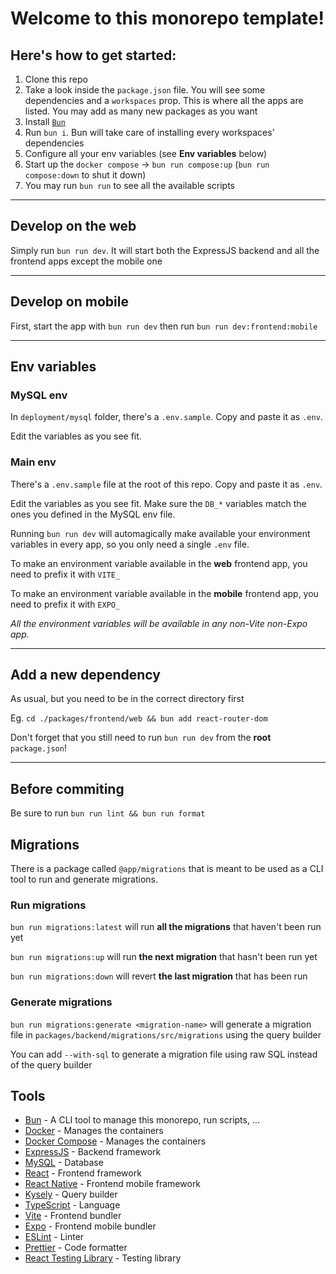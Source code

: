 # Welcome to this monorepo template!

## Here's how to get started:

1. Clone this repo
2. Take a look inside the `package.json` file. You will see some dependencies and a `workspaces` prop. This is where all the apps are listed. You may add as many new packages as you want
3. Install [`Bun`](https://bun.sh/)
4. Run `bun i`. Bun will take care of installing every workspaces' dependencies
5. Configure all your env variables (see **Env variables** below)
6. Start up the `docker compose` -> `bun run compose:up` (`bun run compose:down` to shut it down)
7. You may run `bun run` to see all the available scripts

---

## Develop on the web

Simply run `bun run dev`. It will start both the ExpressJS backend and all the frontend apps except the mobile one

---

## Develop on mobile

First, start the app with `bun run dev` then run `bun run dev:frontend:mobile`

---

## Env variables

### MySQL env

In `deployment/mysql` folder, there's a `.env.sample`. Copy and paste it as `.env`.

Edit the variables as you see fit.

### Main env

There's a `.env.sample` file at the root of this repo. Copy and paste it as `.env`.

Edit the variables as you see fit. Make sure the `DB_*` variables match the ones you defined in the MySQL env file.

Running `bun run dev` will automagically make available your environment variables in every app, so you only need a single `.env` file.

To make an environment variable available in the **web** frontend app, you need to prefix it with `VITE_`

To make an environment variable available in the **mobile** frontend app, you need to prefix it with `EXPO_`

_All the environment variables will be available in any non-Vite non-Expo app._

---

## Add a new dependency

As usual, but you need to be in the correct directory first

Eg. `cd ./packages/frontend/web && bun add react-router-dom`

Don't forget that you still need to run `bun run dev` from the **root** `package.json`!

---

## Before commiting

Be sure to run `bun run lint && bun run format`

## Migrations

There is a package called `@app/migrations` that is meant to be used as a CLI tool to run and generate migrations.

### Run migrations

`bun run migrations:latest` will run **all the migrations** that haven't been run yet

`bun run migrations:up` will run **the next migration** that hasn't been run yet

`bun run migrations:down` will revert **the last migration** that has been run

### Generate migrations

`bun run migrations:generate <migration-name>` will generate a migration file in `packages/backend/migrations/src/migrations` using the query builder

You can add `--with-sql` to generate a migration file using raw SQL instead of the query builder

## Tools

- [Bun](https://bun.sh/) - A CLI tool to manage this monorepo, run scripts, ...
- [Docker](https://www.docker.com/) - Manages the containers
- [Docker Compose](https://docs.docker.com/compose/) - Manages the containers
- [ExpressJS](https://expressjs.com/) - Backend framework
- [MySQL](https://www.mysql.com/) - Database
- [React](https://reactjs.org/) - Frontend framework
- [React Native](https://reactnative.dev/) - Frontend mobile framework
- [Kysely](https://kysely.dev/docs/getting-started?package-manager=bun&dialect=mysql) - Query builder
- [TypeScript](https://www.typescriptlang.org/) - Language
- [Vite](https://vitejs.dev/) - Frontend bundler
- [Expo](https://expo.io/) - Frontend mobile bundler
- [ESLint](https://eslint.org/) - Linter
- [Prettier](https://prettier.io/) - Code formatter
- [React Testing Library](https://testing-library.com/docs/react-testing-library/intro/) - Testing library
